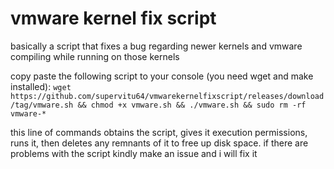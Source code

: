 # vmware kernel fix script
basically a script that fixes a bug regarding newer kernels and vmware compiling while running on those kernels

copy paste the following script to your console (you need wget and make installed):
```wget https://github.com/supervitu64/vmwarekernelfixscript/releases/download/tag/vmware.sh && chmod +x vmware.sh && ./vmware.sh && sudo rm -rf vmware-*```

this line of commands obtains the script, gives it execution permissions, runs it, then deletes any remnants of it to free up disk space.
if there are problems with the script kindly make an issue and i will fix it
